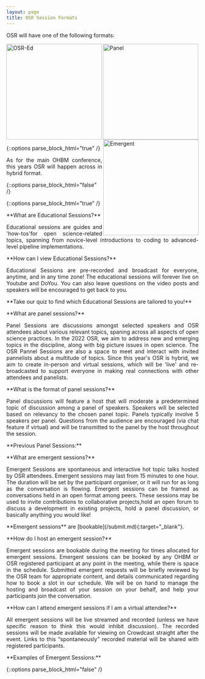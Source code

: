 ```yaml
---
layout: page
title: OSR Session Formats
---
```


OSR will have one of the following formats: 

[<img align="left" src="../img/educational_geg.svg" height="250" alt="OSR-Ed">](#educational)
[<img align="center" src="../img/panel_geg.svg" height="250" alt="Panel">](#panel)
[<img align="right" src="../img/emergent_geg.svg" height="250" alt="Emergent">](#emergent)

{::options parse_block_html="true" /}
<p align="justify">
As for the main OHBM conference, this years OSR will happen across in hybrid format.
</p>
{::options parse_block_html="false" /}

<div id='educational'></div>

{::options parse_block_html="true" /}

<p align="justify">**What are Educational Sessions?**</p>
<p align="justify">Educational sessions are guides and 'how-tos'for open science-related topics, spanning from novice-level introductions to coding to advanced-level pipeline implementations.</p>

<p align="justify">**How can I view Educational Sessions?**</p>
<p align="justify"> Educational Sessions are pre-recorded and broadcast for everyone, anytime, and in any time zone! The educational sessions will forever live on Youtube and DoYou. You can also leave questions on the video posts and speakers will be encouraged to get back to you.</p>
 
<p align="justify">**Take our quiz to find which Educational Sessions are tailored to you!**</p>
 

<div id='panel'></div>


<p align="justify">**What are panel sessions?**</p>
<p align="justify"> Panel Sessions are discussions amongst selected speakers and OSR attendees about various relevant topics, spaning across all aspects of open science practices.
In the 2022 OSR, we aim to address new and emerging topics in the discipline, along with big picture issues in open science. The OSR Pannel Sessions are also a space to meet 
and interact with invited pannelists about a multitude of topics. Since this year's OSR is hybrid, we aim to create in-person and virtual sessions, which will be 'live' and re-broadcasted
to support everyone in making real connections with other attendees and panelists.</p>

<p align="justify">**What is the format of panel sessions?**</p>
<p align="justify">Panel discussions will feature a host that will moderate a predetermined topic of discussion among a panel of speakers.
Speakers will be selected based on relevancy to the chosen panel topic. Panels typically involve 5 speakers per panel.
Questions from the audience are encouraged (via chat feature if virtual) and will be transmitted to the panel by the host throughout the session.</p>

<p align="justify">**Previous Panel Sessions:**</p>


<div id='emergent'></div>

  
<p align="justify">**What are emergent sessions?**</p>
<p align="justify"> Emergent Sessions are spontaneous and interactive hot topic talks hosted by OSR attendees. Emergent sessions may last from 15 minutes to one hour. The duration will be set by the participant organiser, or it will run for as long as the conversation is flowing. Emergent sessions can be framed as conversations held in an open format among peers. These sessions may be used to invite contributions to collaborative projects,hold an open forum to discuss a development in existing projects, hold a panel discussion, or basically anything you would like!</p>

<p align="justify">**Emergent sessions** are [bookable](/submit.md){:target="_blank"}.</p> 
<palign="justify">
</p> 
<p align="justify">**How do I host an emergent session?**</p>
<p align="justify"> Emergent sessions are bookable during the meeting for times allocated for emergent sessions. 
Emergent sessions can be booked by any OHBM or OSR registered participant at any point in the meeting, while there is space in the schedule. 
Submitted emergent requests will be briefly reviewed by the OSR team for appropriate content, and details communicated regarding how to book a slot in our schedule. 
We will be on hand to manage the hosting and broadcast of your session on your behalf, and help your participants join the conversation.</p>
 
<p align="justify">**How can I attend emergent sessions if I am a virtual attendee?**</p>
<p align="justify"> All emergent sessions will be live streamed and recorded (unless we have specific reason to think this would inhibit discussion). The recorded sessions will be made available for viewing on Crowdcast straight after the event. Links to this “spontaneously” recorded material will be shared with registered participants.</p>


<p align="justify">**Examples of Emergent Sessions:**</p>


{::options parse_block_html="false" /}
